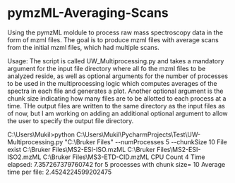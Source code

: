 # pymzML-Averaging-Scans
Using the pymzML moldule to process raw mass spectroscopy data in the form of mzml files. The goal is to produce mzml files with average scans from the initial mzml files, which had multiple scans. 

Usage: 
The script is called UW_Multiprocessing.py and takes a mandatory argument for the input file directory where all fo the mzml files to be analyzed reside, as well as optional arguments for the number of processes to be used in the multiprocessing logic which computes averages of the spectra in each file and generates a plot. Another optional argument is the chunk size indicating how many files are to be allotted to each process at a time. THe output files are written to the same directory as the input files as of now, but I am working on adding an additional optional argument to allow the user to specify the output file directory. 

C:\Users\Mukil>python C:\Users\Mukil\PycharmProjects\Test\UW-Multiprocessing.py "C:\Bruker Files" --numProcesses 5 --chunkSize 10
File exist
C:\Bruker Files\MS2-ESI-ISO.mzML
C:\Bruker Files\MS2-ESI-ISO2.mzML
C:\Bruker Files\MS3-ETD-CID.mzML
CPU Count  4
Time elapsed:  7.357267379760742  for  5 processes with chunk size= 10
Average time per file:  2.4524224599202475


